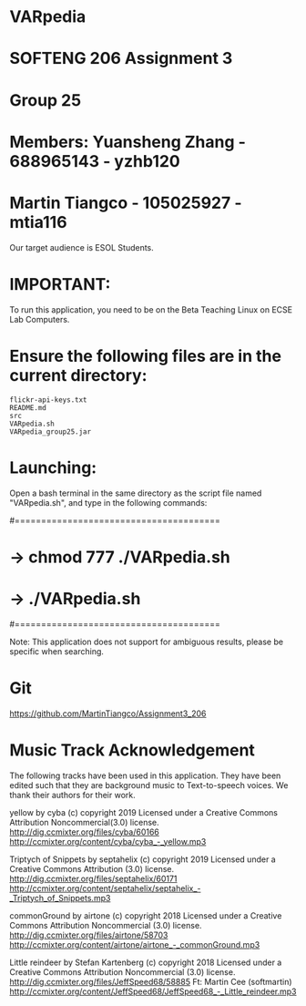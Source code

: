 # VARpedia
# SOFTENG 206 Assignment 3
# Group 25
# Members: Yuansheng Zhang - 688965143 - yzhb120
#          Martin Tiangco - 105025927 - mtia116

Our target audience is ESOL Students.

# IMPORTANT: 
To run this application, you need to be on the Beta Teaching Linux on ECSE Lab Computers.

# Ensure the following files are in the current directory:
	flickr-api-keys.txt	
	README.md
	src	
	VARpedia.sh
	VARpedia_group25.jar

# Launching:
Open a bash terminal in the same directory as the script file named "VARpedia.sh", and type in the following commands:

#=======================================
# -> chmod 777 ./VARpedia.sh
# -> ./VARpedia.sh
#=======================================

Note: This application does not support for ambiguous results, please be specific when searching.

# Git 
https://github.com/MartinTiangco/Assignment3_206

# Music Track Acknowledgement
The following tracks have been used in this application. They have been edited such that they are background music to Text-to-speech voices. 
We thank their authors for their work. 

yellow by cyba (c) copyright 2019 
Licensed under a Creative Commons Attribution Noncommercial(3.0) license. 
http://dig.ccmixter.org/files/cyba/60166 
http://ccmixter.org/content/cyba/cyba_-_yellow.mp3

Triptych of Snippets by septahelix (c) copyright 2019 
Licensed under a Creative Commons Attribution (3.0) license. 
http://dig.ccmixter.org/files/septahelix/60171 
http://ccmixter.org/content/septahelix/septahelix_-_Triptych_of_Snippets.mp3

commonGround by airtone (c) copyright 2018 
Licensed under a Creative Commons Attribution Noncommercial (3.0) license. 
http://dig.ccmixter.org/files/airtone/58703 
http://ccmixter.org/content/airtone/airtone_-_commonGround.mp3

Little reindeer by Stefan Kartenberg (c) copyright 2018 
Licensed under a Creative Commons Attribution Noncommercial (3.0) license. 
http://dig.ccmixter.org/files/JeffSpeed68/58885 Ft: Martin Cee (softmartin)
http://ccmixter.org/content/JeffSpeed68/JeffSpeed68_-_Little_reindeer.mp3
